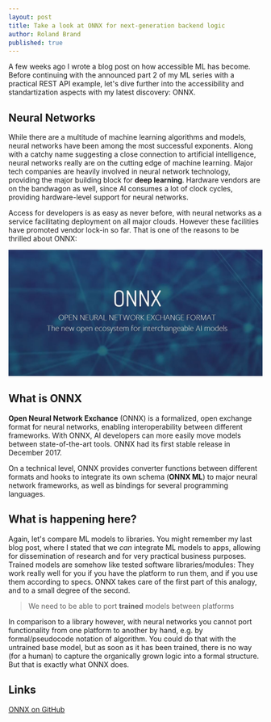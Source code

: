 ```yaml
---
layout: post
title: Take a look at ONNX for next-generation backend logic
author: Roland Brand
published: true
---
```

A few weeks ago I wrote a blog post on how accessible ML has become. Before continuing with the announced part 2
of my ML series with a practical REST API example, let's dive further into the accessibility and standartization 
aspects with my latest discovery:
ONNX.

## Neural Networks
While there are a multitude of machine learning algorithms and models, neural networks have been among the most successful
exponents. Along with a catchy name suggesting a close connection to artificial intelligence,
neural networks really are on the cutting edge of machine learning. Major tech companies are heavily involved 
in neural network technology,
providing the major building block for __deep learning__. Hardware vendors are on the bandwagon as well, since AI consumes
a lot of clock cycles, providing hardware-level support for neural networks.

Access for developers is as easy as never before, with neural networks as a service facilitating deployment on all major
clouds. However these facilities have promoted vendor lock-in so far. That is one of the reasons to be thrilled about
ONNX:

![ONNX](../images/Microsoft-ONNX-Facebook.jpg)

## What is ONNX 
__Open Neural Network Exchance__ (ONNX) is a formalized, open exchange format for neural networks, enabling interoperability
between different frameworks. With ONNX, AI developers can more easily move models between state-of-the-art tools.
ONNX had its first stable release in December 2017.

On a technical level, ONNX provides converter functions between different formats and hooks to integrate its own schema
(__ONNX ML__) to major neural network frameworks, as well as bindings for several programming languages.

## What is happening here?
Again, let's compare ML models to libraries. You might remember my last blog post, where I stated that we _can_ integrate ML
models to apps, allowing for dissemination of research and for very practical business purposes. Trained models are somehow
like tested software libraries/modules: They work really well for you if you have the platform to run them, and if you use them according to specs.
ONNX takes care of the first part of this analogy, and to a small degree of the second.
> We need to be able to port __trained__ models between platforms

In comparison to a library however, with neural networks you cannot port functionality from one platform to another by hand, 
e.g. by formal/pseudocode notation of algorithm. You could do that with the untrained base model, but as soon
as it has been trained, there is no way (for a human) to capture the organically grown logic into a formal structure. 
But that is exactly what ONNX does.

## Links
[ONNX on GitHub](https://github.com/onnx/onnx)